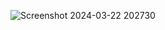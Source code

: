 ![Screenshot 2024-03-22 202730](https://github.com/KanyakornPuengmon/03376836-OOP-2566-Lab-03/assets/144195697/a449ba98-a823-43fd-9199-4651b2dc7c25)
